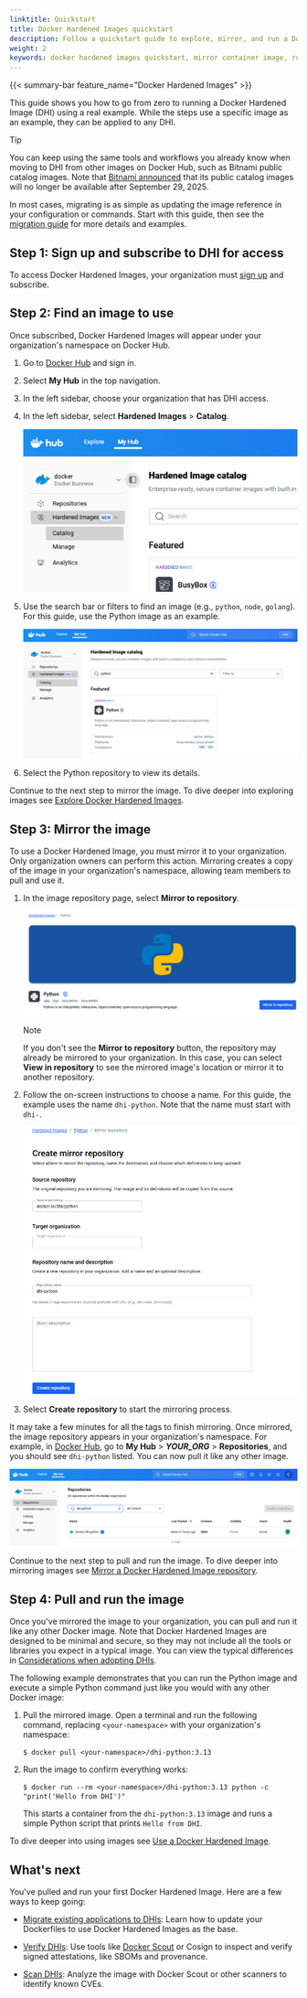```yaml
---
linktitle: Quickstart
title: Docker Hardened Images quickstart
description: Follow a quickstart guide to explore, mirror, and run a Docker Hardened Image.
weight: 2
keywords: docker hardened images quickstart, mirror container image, run secure image
---
```


{{< summary-bar feature_name="Docker Hardened Images" >}}

This guide shows you how to go from zero to running a Docker Hardened Image
(DHI) using a real example. While the steps use a specific image as an
example, they can be applied to any DHI.

> [!TIP]
>
> You can keep using the same tools and workflows you already know when moving
> to DHI from other images on Docker Hub, such as Bitnami public catalog images.
> Note that [Bitnami announced](https://github.com/bitnami/charts/issues/35164)
> that its public catalog images will no longer be available after September 29,
> 2025.
>
> In most cases, migrating is as simple as updating the image reference in your
> configuration or commands. Start with this guide, then see the [migration
> guide](./how-to/migrate.md) for more details and examples.


## Step 1: Sign up and subscribe to DHI for access

To access Docker Hardened Images, your organization must [sign
up](https://www.docker.com/products/hardened-images/#getstarted) and subscribe.

## Step 2: Find an image to use

Once subscribed, Docker Hardened Images will appear under your organization's
namespace on Docker Hub.

1. Go to [Docker Hub](https://hub.docker.com) and sign in.
2. Select **My Hub** in the top navigation.
3. In the left sidebar, choose your organization that has DHI access.
4. In the left sidebar, select **Hardened Images** > **Catalog**.

   ![Docker Hub sidebar showing DHI catalog](./images/dhi-catalog.png)

5. Use the search bar or filters to find an image (e.g., `python`, `node`,
   `golang`). For this guide, use the Python image as an example.

    ![DHI catalog with Python repository shown](./images/dhi-python-search.png)

6. Select the Python repository to view its details.

Continue to the next step to mirror the image. To dive deeper into exploring
images see [Explore Docker Hardened Images](./how-to/explore.md).

## Step 3: Mirror the image

To use a Docker Hardened Image, you must mirror it to your organization. Only
organization owners can perform this action. Mirroring creates a copy of the
image in your organization's namespace, allowing team members to pull and use
it.

1. In the image repository page, select **Mirror to repository**.
   
   ![An image of the Python page with the Mirror to repository button showing](./images/dhi-mirror-button.png)

   > [!NOTE]
   >
   > If you don't see the **Mirror to repository** button, the repository may
   > already be mirrored to your organization. In this case, you can select
   > **View in repository** to see the mirrored image's location or mirror it to
   > another repository.
  
2. Follow the on-screen instructions to choose a name. For this guide, the
   example uses the name `dhi-python`. Note that the name must start with
   `dhi-`.

   ![Mirror a repository page](./images/dhi-mirror-screen.png)

3. Select **Create repository** to start the mirroring process.

It may take a few minutes for all the tags to finish mirroring. Once
mirrored, the image repository appears in your organization's namespace. For
example, in [Docker Hub](https://hub.docker.com), go to **My Hub** > ***YOUR_ORG*** > **Repositories**,
and you should see `dhi-python` listed. You can now pull it
like any other image.

![Repository list with mirrored repository showing](./images/dhi-python-mirror.png)

Continue to the next step to pull and run the image. To dive deeper into
mirroring images see [Mirror a Docker Hardened Image
repository](./how-to/mirror.md).

## Step 4: Pull and run the image

Once you've mirrored the image to your organization, you can pull and run it
like any other Docker image. Note that Docker Hardened Images are designed to be
minimal and secure, so they may not include all the tools or libraries you
expect in a typical image. You can view the typical differences in
[Considerations when adopting
DHIs](./how-to/use.md#considerations-when-adopting-dhis).

The following example demonstrates that you can run the Python image and execute
a simple Python command just like you would with any other Docker image:

1. Pull the mirrored image. Open a terminal and run the following command,
   replacing `<your-namespace>` with your organization's namespace:

   ```console
   $ docker pull <your-namespace>/dhi-python:3.13
   ```

2. Run the image to confirm everything works:

    ```console
    $ docker run --rm <your-namespace>/dhi-python:3.13 python -c "print('Hello from DHI')"
    ```
  
    This starts a container from the `dhi-python:3.13` image and runs a simple
    Python script that prints `Hello from DHI`.

To dive deeper into using images see [Use a Docker Hardened Image](./how-to/use.md).

## What's next

You've pulled and run your first Docker Hardened Image. Here are a few ways to keep going:

- [Migrate existing applications to DHIs](./how-to/migrate.md): Learn how to
  update your Dockerfiles to use Docker Hardened Images as the base.

- [Verify DHIs](./how-to/verify.md): Use tools like [Docker Scout](/scout/) or
  Cosign to inspect and verify signed attestations, like SBOMs and provenance.

- [Scan DHIs](./how-to/scan.md): Analyze the image with Docker
  Scout or other scanners to identify known CVEs.